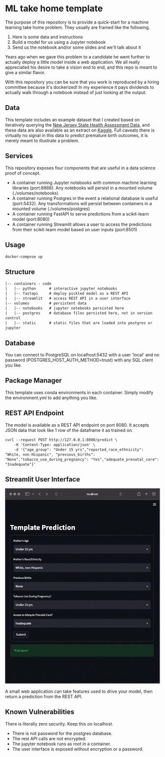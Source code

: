 # ML take home template

The purpose of this repository is to provide a quick-start for a machine learning take home problem.  They usually are framed like the following.
1. Here is some data and instructions  
2. Build a model for us using a Jupyter notebook  
3. Send us the notebook and/or some slides and we'll talk about it  

Years ago when we gave this problem to a candidate he went further to actually deploy a little model inside a web application.  We all really appreciated his desire to take a vision end to end, and this repo is meant to give a similar flavor.

With this repository you can be sure that you work is reproduced by a hiring committee because it's dockerized!  In my experience it pays dividends to actually walk through a notebook instead of just looking at the output.

## Data

This template includes an example dataset that I created based on iteratively querying the [New Jersey State Health Assessment Data](https://www-doh.state.nj.us/doh-shad/query/builder/birth/PretermAllCnty/Preterm.html), and these data are also available as an extract on [Kaggle](https://www.kaggle.com/datasets/natesutton/njpretermbirths).  Full caveats there is virtually no signal in this data to predict premature birth outcomes, it is merely meant to illustrate a problem.

## Services

This repository exposes four components that are useful in a data science proof of concept.
- A container running Jupyter notebooks with common machine learning libraries (port:8888).  Any notebooks will persist in a mounted volume (./volumes/notebooks)
- A container running Postgres in the event a relational database is useful (port:5432).  Any transformations will persist between containers in a mounted volume (./volumes/postgres)
- A container running FastAPI to serve predictions from a scikit-learn model (port:8080)
- A container running Streamlit allows a user to access the predictions from their scikit-learn model based on user inputs (port:8501)

## Usage
```
docker-compose up 
```

## Structure
```
|-- containers - code
|   |-- python      # interactive jupyter notebooks
|   |-- fastapi     # deploy pickled model as a REST API 
|   |-- streamlit   # access REST API in a user interface 
|-- volumes         # persistent data
|   |-- notebooks   # jupyter notebooks persisted here
|   |-- postgres    # database files persisted here, not in version control
|   |-- static      # static files that are loaded into postgres or jupyter
```

## Database

You can connect to PostgreSQL on localhost:5432 with a user 'local' and no password (POSTGRES_HOST_AUTH_METHOD=trust) with any SQL client you like.

## Package Manager

This template uses conda environments in each container.  Simply modify the environment.yml to add anything you like.

## REST API Endpoint

The model is available as a REST API endpoint on port 8080.  It accepts JSON data that look like 1 row of the dataframe it as trained on. 
```
curl --request POST http://127.0.0.1:8080/predict \
    -H 'Content-Type: application/json' \
    -d '{"age_group": "Under 15 yrs","reported_race_ethnicity": "White, non-Hispanic", "previous_births": "None","tobacco_use_during_pregnancy": "Yes","adequate_prenatal_care": "Inadequate"}'
```

## Streamlit User Interface

![](./resources/streamlit.png)  

A small web application can take features used to drive your model, then return a prediction from the REST API.   

## Known Vulnerabilities
There is literally zero security.  Keep this on localhost.
- There is not password for the postgres database.
- The rest API calls are not encrypted.
- The jupyter notebook runs as root in a container.
- The user interface is exposed without encryption or a password.

